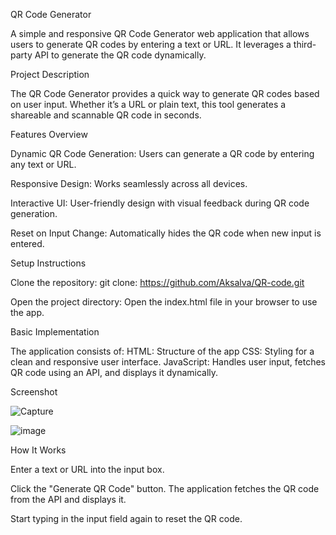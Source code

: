 QR Code Generator


A simple and responsive QR Code Generator web application that allows users to generate QR codes by entering a text or URL. It leverages a third-party API to generate the QR code dynamically.

Project Description


The QR Code Generator provides a quick way to generate QR codes based on user input. Whether it’s a URL or plain text, this tool generates a shareable and scannable QR code in seconds.

Features Overview


Dynamic QR Code Generation: Users can generate a QR code by entering any text or URL.

Responsive Design: Works seamlessly across all devices.

Interactive UI: User-friendly design with visual feedback during QR code generation.

Reset on Input Change: Automatically hides the QR code when new input is entered.

Setup Instructions


Clone the repository:
git clone: https://github.com/Aksalva/QR-code.git 

Open the project directory:
Open the index.html file in your browser to use the app.


Basic Implementation

The application consists of:
HTML: Structure of the app 
CSS: Styling for a clean and responsive user interface.
JavaScript: Handles user input, fetches QR code using an API, and displays it dynamically.

Screenshot

![Capture](https://github.com/user-attachments/assets/4fa8d1ab-efd3-4e1f-9ec8-91ec62565c49)

![image](https://github.com/user-attachments/assets/66a363de-4ea7-451b-b51d-173d121c7393)




How It Works


Enter a text or URL into the input box.

Click the "Generate QR Code" button.
The application fetches the QR code from the API and displays it.

Start typing in the input field again to reset the QR code.
